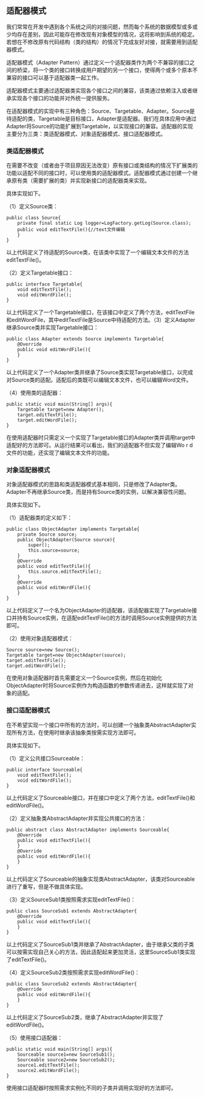 ## 适配器模式

我们常常在开发中遇到各个系统之间的对接问题，然而每个系统的数据模型或多或少均存在差别，因此可能存在修改现有对象模型的情况，这将影响到系统的稳定。若想在不修改原有代码结构（类的结构）的情况下完成友好对接，就需要用到适配器模式。

适配器模式（Adapter Pattern）通过定义一个适配器类作为两个不兼容的接口之间的桥梁，将一个类的接口转换成用户期望的另一个接口，使得两个或多个原本不兼容的接口可以基于适配器类一起工作。

适配器模式主要通过适配器类实现各个接口之间的兼容，该类通过依赖注入或者继承实现各个接口的功能并对外统一提供服务。

在适配器模式的实现中有三种角色：Source、Targetable、Adapter。Source是待适配的类，Targetable是目标接口，Adapter是适配器。我们在具体应用中通过Adapter将Source的功能扩展到Targetable，以实现接口的兼容。适配器的实现主要分为三类：类适配器模式、对象适配器模式、接口适配器模式。

### 类适配器模式

在需要不改变（或者由于项目原因无法改变）原有接口或类结构的情况下扩展类的功能以适配不同的接口时，可以使用类的适配器模式。适配器模式通过创建一个继承原有类（需要扩展的类）并实现新接口的适配器类来实现。

具体实现如下。

（1）定义Source类：

```
public class Source{
	private final static Log logger=LogFactory.getLog(Source.class);
	public void editTextFile(){//text文件编辑
	}
}
```

以上代码定义了待适配的Source类，在该类中实现了一个编辑文本文件的方法editTextFile()。

（2）定义Targetable接口：

```
public interface Targetable{
	void editTextFile();
	void editWordFile();
}
```

以上代码定义了一个Targetable接口，在该接口中定义了两个方法，editTextFile和editWordFile，其中editTextFile是Source中待适配的方法。（3）定义Adapter继承Source类并实现Targetable接口：

```
public class Adapter extends Source implements Targetable{
	@Override
	public void editWordFile(){
	}
}
```

以上代码定义了一个Adapter类并继承了Source类实现Targetable接口，以完成对Source类的适配。适配后的类既可以编辑文本文件，也可以编辑Word文件。

（4）使用类的适配器：

```
public static void main(String[] args){
	Targetable target=new Adapter();
	target.editTextFile();
	target.editWordFile();
}
```

在使用适配器时只需定义一个实现了Targetable接口的Adapter类并调用target中适配好的方法即可。从运行结果可以看出，我们的适配器不但实现了编辑Wo r d文件的功能，还实现了编辑文本文件的功能。

### 对象适配器模式

对象适配器模式的思路和类适配器模式基本相同，只是修改了Adapter类。Adapter不再继承Source类，而是持有Source类的实例，以解决兼容性问题。

具体实现如下。

（1）适配器类的定义如下：

```
public class ObjectAdapter implements Targetable{
	private Source source;
	public ObjectAdapter(Source source){
		super();
		this.source=source;
	}
	@Override
	public void editTextFile(){
		this.source.editTextFile();
	}
	@Override
	public void editWordFile(){
	}
}
```

以上代码定义了一个名为ObjectAdapter的适配器，该适配器实现了Targetable接口并持有Source实例，在适配editTextFile()的方法时调用Source实例提供的方法即可。

（2）使用对象适配器模式：

```
Source source=new Source();
Targetable target=new ObjectAdapter(source);
target.editTextFile();
target.editWordFile();
```

在使用对象适配器时首先需要定义一个Source实例，然后在初始化ObjectAdapter时将Source实例作为构造函数的参数传递进去，这样就实现了对象的适配。

### 接口适配器模式

在不希望实现一个接口中所有的方法时，可以创建一个抽象类AbstractAdapter实现所有方法，在使用时继承该抽象类按需实现方法即可。

具体实现如下。

（1）定义公共接口Sourceable：

```
public interface Sourceable{
	void editTextFile();
	void editWordFile();
}
```

以上代码定义了Sourceable接口，并在接口中定义了两个方法，editTextFile()和editWordFile()。

（2）定义抽象类AbstractAdapter并实现公共接口的方法：

```
public abstract class AbstractAdapter implements Sourceable{
	@Override
	public void editTextFile(){
	}
	@Override
	public void editWordFile(){
	}
}
```

以上代码定义了Sourceable的抽象实现类AbstractAdapter，该类对Sourceable进行了重写，但是不做具体实现。

（3）定义SourceSub1类按照需求实现editTextFile()：

```
public class SourceSub1 extends AbstractAdapter{
	@Override
	public void editTextFile(){
	}
}
```

以上代码定义了SourceSub1类并继承了AbstractAdapter，由于继承父类的子类可以按需实现自己关心的方法，因此适配起来更加灵活，这里SourceSub1类实现了editTextFile()。

（4）定义SourceSub2类按照需求实现editWordFile()：

```
public class SourceSub2 extends AbstractAdapter{
	@Override
	public void editWordFile(){
	}
}
```

以上代码定义了SourceSub2类，继承了AbstractAdapter并实现了editWordFile()。

（5）使用接口适配器：

```
public static void main(String[] args){
	Sourceable source1=new SourceSub1();
	Sourceable source2=new SourceSub2();
	source1.editTextFile();
	source2.editWordFile();
}
```

使用接口适配器时按照需求实例化不同的子类并调用实现好的方法即可。
